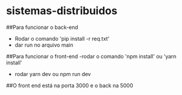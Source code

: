 # sistemas-distribuidos
##Para funcionar o back-end
- Rodar o comando 'pip install -r req.txt'
- dar run no arquivo main
  
##Para funcionar o front-end
-rodar o comando 'npm install' ou 'yarn install'
- rodar yarn dev ou npm run dev

##O front end está na porta 3000 e o back na 5000
